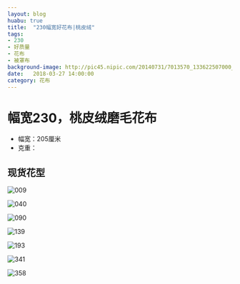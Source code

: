 ```yaml
---
layout: blog
huabu: true
title:  "230幅宽好花布|桃皮绒"
tags:
- 230
- 好质量
- 花布
- 被罩布
background-image: http://pic45.nipic.com/20140731/7013570_133622507000_2.jpg
date:   2018-03-27 14:00:00
category: 花布
---
```


# 幅宽230，桃皮绒磨毛花布
- 幅宽：205厘米
- 克重：

## 现货花型

![009](http://ww2.sinaimg.cn/large/0060lm7Tly1fprctl76qyj31ed0hsdmw.jpg)

![040](http://ww1.sinaimg.cn/large/0060lm7Tly1fprcurerfwj31hc0mpti5.jpg)

![090](http://ww1.sinaimg.cn/large/0060lm7Tly1fprcw3lkb0j31ed0hswm4.jpg)

![139](http://ww4.sinaimg.cn/large/0060lm7Tly1fprcwqcvloj31hc0deadi.jpg)

![193](http://ww2.sinaimg.cn/large/0060lm7Tly1fprcy056dlj30zk0eon4t.jpg)

![341](http://ww1.sinaimg.cn/large/0060lm7Tly1fprcyr1985j30oa06u40k.jpg)

![358](http://ww4.sinaimg.cn/large/0060lm7Tly1fprcz9womsj31730e8ngc.jpg)
